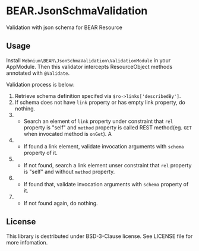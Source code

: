 BEAR.JsonSchmaValidation
========================

Validation with json schema for BEAR Resource 

Usage
-----
Install `Webnium\BEAR\JsonSchmaValidation\ValidationModule` in your AppModule.
Then this validator intercepts ResourceObject methods annotated with `@Validate`.

Validation process is below:

1. Retrieve schema definition specifed via `$ro->links['describedBy']`.
2. If schema does not have `link` property or has empty link property, do nothing.
3. + Search an element of `link` property under constraint that `rel` property is  "self" and `method` property is called REST method(eg. `GET` when invocated method is `onGet`).
A
4. + If found a link element, validate invocation arguments with `schema` property of it.
5. + If not found, search a link element unser constraint that `rel` property is "self" and without `method` property.
6. + If found that, validate invocation arguments with `schema` property of it.
7. + If not found again, do nothing.

License
-------
This library is destributed under BSD-3-Clause license.
See LICENSE file for more infomation.
